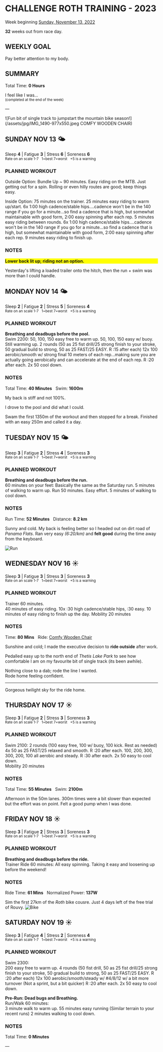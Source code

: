 # CHALLENGE ROTH TRAINING - 2023
Week beginning [Sunday, November 13, 2022](javascript:flick('sun');)

**32** weeks out from race day.

## WEEKLY GOAL
Pay better attention to my body.

## SUMMARY
Total Time: **0 Hours**

I feel like I was...
<br /><sup>(completed at the end of the week)</sup>

&mdash;

![Fun bit of single track to jumpstart the mountain bike season!](/assets/jpg/IMG_1490-977x550.jpeg COMFY WOODEN CHAIR)

## SUNDAY NOV 13 🌤
Sleep **4** | Fatigue **3** | Stress **6** | Soreness **6**
<sup><br />Rate on an scale 1-7 &nbsp; 1=best 7=worst &nbsp; +5 is a warning</sup>

### PLANNED WORKOUT
Outside Option: 
Bundle Up ~ 90 minutes. Easy riding on the MTB. 
Just getting out for a spin. Rolling or even hilly routes are good; keep things easy. 

Inside Option: 
75 minutes on the trainer. 
25 minutes easy riding to warm up/start. 
6x 1:00 high cadence/stable hips....cadence won't be in the 140 range if you go for a minute...so find a cadence that is high, but somewhat maintainable with good form, 2:00 easy spinning after each rep. 
5 minutes easy riding between rounds. 
6x 1:00 high cadence/stable hips....cadence won't be in the 140 range if you go for a minute...so find a cadence that is high, but somewhat maintainable with good form, 2:00 easy spinning after each rep.
9 minutes easy riding to finish up. 

### NOTES
<p style="background-color:yellow;font-weight:bold;">Lower back lit up; riding not an option.</p>

Yesterday's lifting a loaded trailer onto the hitch, then the run + swim was more than I could handle.

<!---->
## MONDAY NOV 14 🌤
Sleep **2** | Fatigue **2** | Stress **5** | Soreness **4**
<sup><br />Rate on an scale 1-7 &nbsp; 1=best 7=worst &nbsp; +5 is a warning</sup>

### PLANNED WORKOUT
**Breathing and deadbugs before the pool.**  
Swim 2200: 
50, 100, 150 easy free to warm up.
50, 100, 150 easy w/ buoy. Still warming up.
2 rounds (50 as 25 fist drill/25 strong finish to your stroke, 50 gradual build to strong, 50 as 25 FAST/25 EASY. R :15 after each)
12x 100 aerobic/smooth w/ strong final 10 meters of each rep...making sure you are actually going aerobically and can accelerate at the end of each rep. R :20 after each. 
2x 50 cool down.

### NOTES
Total Time: **40 Minutes** &nbsp; Swim: **1600m**

My back is stiff and not 100%.

I drove to the pool and did what I could. 

Swam the first 1350m of the workout and then stopped for a break.
Finished with an easy 250m and called it a day.

<!---->
## TUESDAY NOV 15 🌤
Sleep **3** | Fatigue **2** | Stress **4** | Soreness **3**
<sup><br />Rate on an scale 1-7 &nbsp; 1=best 7=worst &nbsp; +5 is a warning</sup>

### PLANNED WORKOUT
**Breathing and deadbugs before the run.**   
60 minutes on your feet: Basically the same as the Saturday run. 
5 minutes of walking to warm up.
Run 50 minutes. Easy effort.
5 minutes of walking to cool down.

### NOTES
Run Time: **52 Minutes** &nbsp; Distance: **8.2 km**

Sunny and cold.  My back is feeling better so I headed out on dirt road of _Panama Flats_. Ran very easy _(6:20/km)_ and **felt good** during the time away from the keyboard.

![Run](/assets/jpg/run-20221115.jpeg)

<!---->
## WEDNESDAY NOV 16 ☀️
Sleep **3** | Fatigue **3** | Stress **3** | Soreness **3**
<sup><br />Rate on an scale 1-7 &nbsp; 1=best 7=worst &nbsp; +5 is a warning</sup>

### PLANNED WORKOUT
Trainer 60 minutes.   
40 minutes of easy riding. 
10x :30 high cadence/stable hips, :30 easy. 
10 minutes of easy riding to finish up the day. 
Mobility 20 minutes

### NOTES
Time: **80 Mins** &nbsp; Ride: [Comfy Wooden Chair](javascript:flkty.select(2);)

Sunshine and cold; I made the executive decision to **ride outside** after work.

Pedalled easy up to the north end of _Thetis Lake Park_ to see how comfortable I am on my favourite bit of single track (its been awhile).

Nothing close to a dab; rode the line I wanted.  
Rode home feeling confident.

---

Gorgeous twilight sky for the ride home.
<!---->
## THURSDAY NOV 17 ☀️
Sleep **3** | Fatigue **2** | Stress **3** | Soreness **3**
<sup><br />Rate on an scale 1-7 &nbsp; 1=best 7=worst &nbsp; +5 is a warning</sup>

### PLANNED WORKOUT
Swim 2100: 
2 rounds (100 easy free, 100 w/ buoy, 100 kick. Rest as needed) 
4x 50 as 25 FAST/25 relaxed and smooth. R :20 after each. 
100, 200, 300, 300, 200, 100 all aerobic and steady. R :30 after each. 
2x 50 easy to cool down.   
Mobility 20 minutes

### NOTES
Total Time: **55 Minutes** &nbsp; Swim: **2100m**

Afternoon in the 50m lanes.  300m times were a bit slower than expected but the effort was on point.  Felt a good pump when I was done.

<!---->
## FRIDAY NOV 18 ☀️
Sleep **3** | Fatigue **2** | Stress **3** | Soreness **3**
<sup><br />Rate on an scale 1-7 &nbsp; 1=best 7=worst &nbsp; +5 is a warning</sup>

### PLANNED WORKOUT
**Breathing and deadbugs before the ride.**  
Trainer Ride 60 minutes: 
All easy spinning. 
Taking it easy and loosening up before the weekend!

### NOTES
Ride Time: **61 Mins** &nbsp; Normalized Power: **137W**

Sim the first 27km of the _Roth_ bike cousre. 
Just 4 days left of the free trial of Rouvy. 
![Bike](/assets/jpg/bike-20221118.jpeg)

<!---->
## SATURDAY NOV 19 ☀️
Sleep **3** | Fatigue **4** | Stress **2** | Soreness **4**
<sup><br />Rate on an scale 1-7 &nbsp; 1=best 7=worst &nbsp; +5 is a warning</sup>

### PLANNED WORKOUT
Swim 2300:  
200 easy free to warm up. 
4 rounds (50 fist drill, 50 as 25 fist drill/25 strong finish to your stroke, 50 gradual build to strong, 50 as 25 FAST/25 EASY. R :20 after each) 
12x 100 aerobic/smooth/steady w/ #4/8/12 w/ a bit more turnover (Not a sprint, but a bit quicker) R :20 after each. 
2x 50 easy to cool down. 

**Pre-Run: Dead bugs and Breathing.**   
Run/Walk 60 minutes:   
3 minute walk to warm up. 
55 minutes easy running (Similar terrain to your recent runs) 
2 minutes walking to cool down.

### NOTES
Total Time: **0 Minutes**

&mdash;  
